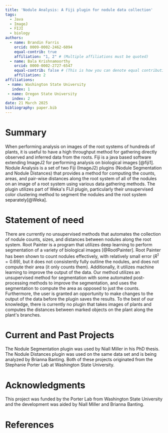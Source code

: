 ```yaml
---
title: 'Nodule Analysis: A Fiji plugin for nodule data collection'
tags:
  - Java
  - ImageJ
  - FIJI
  - biology
authors:
  - name: Brandin Farris
    orcid: 0009-0002-2462-6094
    equal-contrib: true
    affiliation: "1, 2" # (Multiple affiliations must be quoted)
  - name: Bala Krishnamoorthy
	orcid: 0000-0002-2727-6547
    equal-contrib: false # (This is how you can denote equal contributions between multiple authors)
    affiliation: 2
affiliations:
 - name: Washington State University
   index: 1
 - name: Oregon State University
   index: 2
date: 21 March 2025
bibliography: paper.bib
---
```


# Summary

When performing analysis on images of the root systems of hundreds of plants, it is useful to have a high throughput method for gathering directly observed and inferred data from the roots.
Fiji is a java based software extending ImageJ2 for performing analysis on biological images [@fiji1].
Nodule Analysis is a set of two Fiji (ImageJ2) plugins (Nodule Segmentation and Nodule Distances) that provides a method for computing the counts, areas, and pair-wise distances along the root system of all of the nodules on an image of a root system using various data gathering methods. 
The plugin utilizes part of Weka's FIJI plugin, particularly their unsupervised color clustering method to segment the nodules and the root system separately[@Weka]. 


# Statement of need

There are currently no unsupervised methods that automates the collection of nodule counts, sizes, and distances between nodules along the root system.
Root Painter is a program that utilizes deep learning to perform segmentation of a variety of biological images [@RootPainter].
Root Painter has been shown to count nodules effectively, with relatively small error ($R^1 = 0.69$), but it does not consistently fully outline the nodules, and does not compute their area (it only counts them).
Additionally, it utilizes machine learning to improve the output of the data.
Our method utilizes an unsupervised method for segmentation with some automated post-processing methods to improve the segmentation, and uses the segmentation to compute the area as opposed to just the counts.
Furthermore, the user is granted an opportunity to make changes to the output of the data before the plugin saves the results. 
To the best of our knowledge, there is currently no plugin that takes images of plants and computes the distances between marked objects on the plant along the plant's branches.


# Current and Past Projects

The Nodule Segmentation plugin was used by Niall Miller in his PhD thesis. 
The Nodule Distances plugin was used on the same data set and is being analyzed by Brianna Banting. 
Both of these projects originated from the Stephanie Porter Lab at Washington State University.

# Acknowledgments

This project was funded by the Porter Lab from Washington State University and 
the development was aided by Niall Miller and Brianna Banting. 

# References